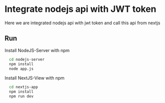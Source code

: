 
# Integrate nodejs api with JWT token

Here we are integrated nodejs api with jwt token and call this api from nextjs




## Run

Install NodeJS-Server with npm

```bash
  cd nodejs-server 
  npm install 
  node app.js
```

Install NextJS-View with npm

```bash
  cd nextjs-app 
  npm install 
  npm run dev
```